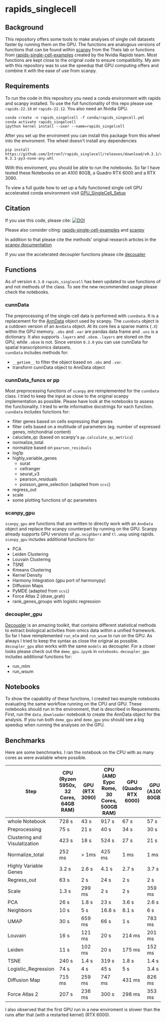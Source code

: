 # rapids_singlecell

## Background
This repository offers some tools to make analyses of single cell datasets faster by running them on the GPU. 
The functions are analogous versions of functions that can be found within [scanpy](https://github.com/scverse/scanpy) from the Theis lab or functions from [rapids-single-cell-examples](https://github.com/clara-parabricks/rapids-single-cell-examples) created by the Nvidia Rapids team. Most functions are kept close to the original code to ensure compatibility. My aim with this repository was to use the speedup that GPU computing offers and combine it with the ease of use from scanpy.

## Requirements

To run the code in this repository you need a conda environment with rapids and scanpy installed. To use the full functionality of this repo please use `rapids-22.10` or `rapids-22.12`. You also need an Nvidia GPU.

```
conda create -n rapids_singelcell -f conda/rapids_singecell.yml
conda activate rapids_singelcell
ipython kernel install --user --name=rapids_singelcell
```
After you set up the enviroment you can install this package from this wheel into the enviroment. The wheel doesn't install any dependencies
```
pip install https://github.com/Intron7/rapids_singlecell/releases/download/v0.3.1/rapids_singlecell-0.3.1-py3-none-any.whl
```

With this enviroment, you should be able to run the notebooks. So far I have tested these Notebooks on an A100 80GB, a Quadro RTX 6000 and a RTX 3090.

To view a full guide how to set up a fully functioned single cell GPU accelerated conda environment visit [GPU_SingleCell_Setup](https://github.com/Intron7/GPU_SingleCell_Setup)

## Citation

If you use this code, please cite: [![DOI](https://zenodo.org/badge/364573913.svg)](https://zenodo.org/badge/latestdoi/364573913)

Please also consider citing: [rapids-single-cell-examples](https://zenodo.org/badge/latestdoi/265649968) and  [scanpy](https://doi.org/10.1186/s13059-017-1382-0)

In addition to that please cite the methods' original research articles in the [scanpy documentation](https://scanpy.readthedocs.io/en/latest/references.html)

If you use the accelerated decoupler functions please cite [decoupler](https://doi.org/10.1093/bioadv/vbac016)

## Functions

As of version `0.3.0` `rapids_singlecell` has been updated to use functions of and not methods of the class. To see the new recommended usage please check the notebooks.

### cunnData
The preprocessing of the single-cell data is performed with `cunnData`. It is a replacement for the [AnnData](https://github.com/scverse/anndata) object used by scanpy. The `cunnData` object is a cutdown version of an `AnnData` object. At its core lies a sparse matrix (`.X`) within the GPU memory. `.obs` and `.var` are pandas data frame and `.uns` is a dictionary. It also supports `.layers` and `.obsm`. `.layers` are stored on the GPU, while `.obsm` is not.
Since version `0.3.0` you can use cunnData for spatial transcriptomics datasets.\
`cunnData` includes methods for:
* `__getiem__` to filter the object based on `.obs` and `.var`. 
* transform cunnData object to AnnData object

### cunnData_funcs or pp
Most preprocessing functions of `scanpy` are reimplemented for the `cunnData` class. I tried to keep the input as close to the original scanpy implementation as possible.
Please have look at the notebooks to assess the functionality. I tried to write informative docstrings for each function.\
`cunnData` includes functions for:
* filter genes based on cells expressing that genes
* filter cells based on a multitude of parameters (eg. number of expressed genes, mitchondrial content)
* caluclate_qc (based on scanpy's `pp.calculate_qc_metrics`)
* normalize_total
* normalize based on `pearson_residuals`
* log1p
* highly_variable_genes
  * surat
  * cellranger
  * seurat_v3
  * pearson_residuals
  * poisson_gene_selection (adapted from `scvi`)
* regress_out
* scale
* some plotting functions of qc parameters


### scanpy_gpu
`scanpy_gpu` are functions that are written to directly work with an `AnnData` object and replace the scanpy counterpart by running on the GPU. Scanpy already supports GPU versions of `pp.neighbors` and `tl.umap` using rapids.\
`scanpy_gpu` includes additional functions for:
* PCA
* Leiden Clustering
* Louvain Clustering
* TSNE
* Kmeans Clustering 
* Kernel Density
* Harmony Integration (gpu port of harmonypy)
* Diffusion Maps
* PyMDE (adapted from `scvi`)
* Force Atlas 2 (draw_grah) 
* rank_genes_groups with logistic regression

### decoupler_gpu
[Decoupler](https://github.com/saezlab/decoupler-py/) is an amazing toolkit, that contains different statistical methods to extract biological activities from omics data within a unified framework. So far I have reimplemented `run_mlm` and `run_wsum` to run on the GPU. As always I tried to keep the syntax as close the original as possible. `decoupler_gpu` also works with the same `models` as decoupler. For a closer looks please check out the `demo_gpu.ipynb` in `notebooks`.
`decoupler_gpu` includes additional functions for:
* run_mlm
* run_wsum

## Notebooks
To show the capability of these functions, I created two example notebooks evaluating the same workflow running on the CPU and GPU. These notebooks should run in the environment, that is described in Requirements. First, run the `data_downloader` notebook to create the AnnData object for the analysis. If you run both `demo_gpu` and `demo_gpu` you should see a big speedup when running the analyses on the GPU.

## Benchmarks

Here are some benchmarks. I ran the notebook on the CPU with as many cores as were available where possible. 

|Step                          |CPU (Ryzen 5950x, 32 Cores, 64GB RAM)|GPU (RTX 3090)|CPU (AMD Eypc Rome, 30 Cores, 500GB RAM)| GPU (Quadro RTX 6000)|GPU (A100 80GB)|
|------------------------------|---------------------------|--------------|----------|--------------|----------------|
|whole Notebook                | 728 s                     | 43 s         | 917 s    | 67 s         | 57 s           |
|Preprocessing                 | 75 s                      | 21 s         | 40 s     | 34 s         | 30 s           |
|Clustering and Visulatization | 423 s                     | 18 s         | 524 s    | 27 s         | 21 s           |
|Normalize_total               | 252 ms                    | > 1ms        | 425 ms   | 1 ms         | 1 ms           |
|Highly Variable Genes         | 3.2 s                     | 2.6 s        | 4.1 s    | 2.7 s        | 3.7 s          |
|Regress_out                   | 63 s                      | 2 s          | 24 s     | 2 s          | 2 s            |
|Scale                         | 1.3 s                     | 299 ms       | 2 s      | 2  s         | 359 ms         |
|PCA                           | 26 s                      | 1.8 s        | 23 s     | 3.6 s        | 2.6 s          |
|Neighbors                     | 10 s                      | 5 s          | 16.8 s   | 8.1  s       | 6 s            |
|UMAP                          | 30 s                      | 659 ms       | 66 s     | 1 s          | 783 ms         |
|Louvain                       | 16 s                      | 121 ms       | 20 s     | 214 ms       | 201 ms         |
|Leiden                        | 11 s                      | 102 ms       | 20 s     | 175 ms       | 152 ms         |
|TSNE                          | 240 s                     | 1.4 s        | 319 s    | 1.8 s        | 1.4 s          |
|Logistic_Regression           | 74 s                      | 4 s          | 45 s     | 5 s          | 3.4 s          |
|Diffusion Map                 | 715 ms                    | 259 ms       | 747 ms   | 431 ms       | 826 ms         |
|Force Atlas 2                 | 207 s                     | 236 ms       | 300 s    | 298 ms       | 353 ms         |

I also observed that the first GPU run in a new enviroment is slower than the runs after that (with a restarted kernel) (RTX 6000).
